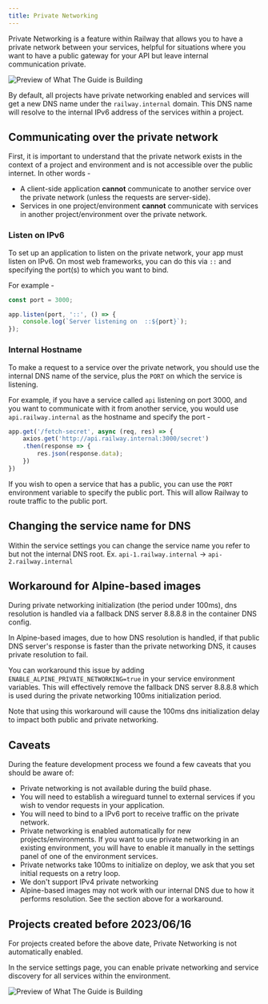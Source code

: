 ```yaml
---
title: Private Networking
---
```


Private Networking is a feature within Railway that allows you to have a private network between your services, helpful for situations where you want to have a public gateway for your API but leave internal communication private.

<Image src="https://res.cloudinary.com/railway/image/upload/v1686946888/docs/CleanShot_2023-06-16_at_16.21.08_2x_lgp9ne.png"
alt="Preview of What The Guide is Building"
layout="intrinsic"
width={1310} height={420} quality={100} />

By default, all projects have private networking enabled and services will get a new DNS name under the `railway.internal` domain. This DNS name will resolve to the internal IPv6 address of the services within a project.

## Communicating over the private network

First, it is important to understand that the private network exists in the context of a project and environment and is not accessible over the public internet.  In other words -

- A client-side application **cannot** communicate to another service over the private network (unless the requests are server-side).
- Services in one project/environment **cannot** communicate with services in another project/environment over the private network.

### Listen on IPv6

To set up an application to listen on the private network, your app must listen on IPv6.  On most web frameworks, you can do this via `::` and specifying the port(s) to which you want to bind.

For example - 
```javascript
const port = 3000;

app.listen(port, '::', () => {
    console.log(`Server listening on  ::${port}`);
});
```

### Internal Hostname

To make a request to a service over the private network, you should use the internal DNS name of the service, plus the `PORT` on which the service is listening.

For example, if you have a service called `api` listening on port 3000, and you want to communicate with it from another service, you would use `api.railway.internal` as the hostname and specify the port -

```javascript
app.get('/fetch-secret', async (req, res) => {
    axios.get('http://api.railway.internal:3000/secret')
    .then(response => {
        res.json(response.data);
    })
})
```

If you wish to open a service that has a public, you can use the `PORT` environment variable to specify the public port. This will allow Railway to route traffic to the public port.

## Changing the service name for DNS

Within the service settings you can change the service name you refer to but not the internal DNS root. Ex. `api-1.railway.internal` -> `api-2.railway.internal`

## Workaround for Alpine-based images

During private networking initialization (the period under 100ms), dns resolution is handled via a fallback DNS server 8.8.8.8 in the container DNS config.

In Alpine-based images, due to how DNS resolution is handled, if that public DNS server's response is faster than the private networking DNS, it causes private resolution to fail.

You can workaround this issue by adding `ENABLE_ALPINE_PRIVATE_NETWORKING=true` in your service environment variables.
This will effectively remove the fallback DNS server 8.8.8.8 which is used during the private networking 100ms initialization period.

<Banner variant="info">
Note that using this workaround will cause the 100ms dns initialization delay to impact both public and private networking.
</Banner>

## Caveats

During the feature development process we found a few caveats that you should be aware of:

- Private networking is not available during the build phase.
- You will need to establish a wireguard tunnel to external services if you wish to vendor requests in your application.
- You will need to bind to a IPv6 port to receive traffic on the private network.
- Private networking is enabled automatically for new projects/environments. If you want to use private networking in an existing environment, you will have to enable it manually in the settings panel of one of the environment services.
- Private networks take 100ms to initialize on deploy, we ask that you set initial requests on a retry loop.
- We don't support IPv4 private networking
- Alpine-based images may not work with our internal DNS due to how it performs
  resolution. See the section above for a workaround.

## Projects created before 2023/06/16

For projects created before the above date, Private Networking is not automatically enabled.  

In the service settings page, you can enable private networking and service discovery for all services within the environment. 

<Image src="https://res.cloudinary.com/railway/image/upload/v1686946842/docs/CleanShot_2023-06-16_at_16.15.35_2x_woehyq.png"
alt="Preview of What The Guide is Building"
layout="intrinsic"
width={1442} height={510} quality={100} />